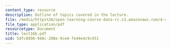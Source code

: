 ```yaml
---
content_type: resource
description: Outline of topics covered in the lecture.
file: /media/https%3A/open-learning-course-data-rc.s3.amazonaws.com/4-461-building-technology-i-materials-and-construction-fall-2004/5dfc0d96948c208e9ce4fe44e4c9c451_lect16b.pdf
file_type: application/pdf
resourcetype: Document
title: lect16b.pdf
uid: 5dfc0d96-948c-208e-9ce4-fe44e4c9c451
---
```

